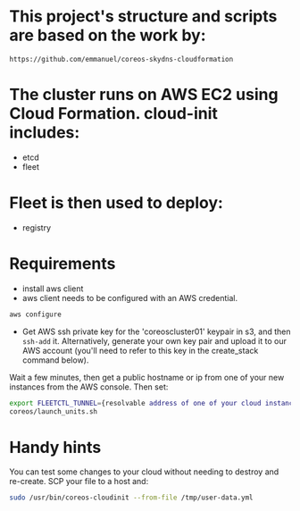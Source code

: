 # This project's structure and scripts are based on the work by:

    https://github.com/emmanuel/coreos-skydns-cloudformation

# The cluster runs on AWS EC2 using Cloud Formation. cloud-init includes:

* etcd
* fleet

# Fleet is then used to deploy:

* registry

# Requirements

* install aws client
* aws client needs to be configured with an AWS credential.

```bash
aws configure
```

* Get AWS ssh private key for the 'coreoscluster01' keypair in s3, and then `ssh-add` it. Alternatively, generate your own key pair and upload it to our AWS account 
(you'll need to refer to this key in the create_stack command below).

Wait a few minutes, then get a public hostname or ip from one of your new instances from the AWS console. Then set:

```bash
export FLEETCTL_TUNNEL={resolvable address of one of your cloud instances}
coreos/launch_units.sh
```

# Handy hints

You can test some changes to your cloud without needing to destroy and re-create. SCP your file to a host and:

``` bash
sudo /usr/bin/coreos-cloudinit --from-file /tmp/user-data.yml
```
